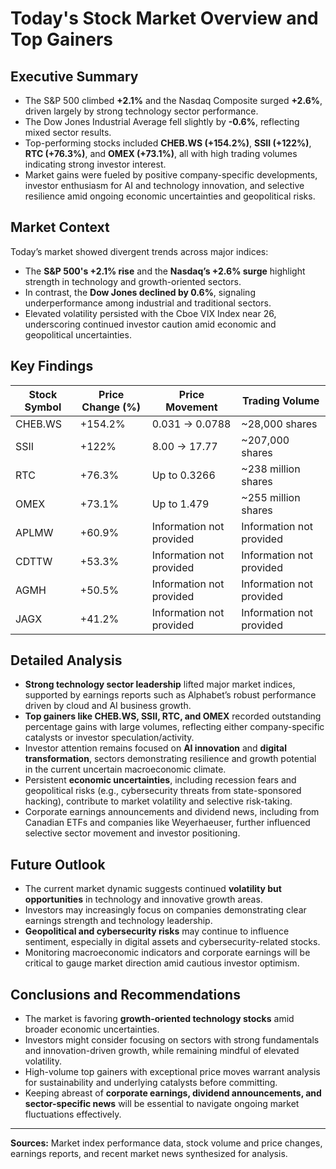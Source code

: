 # Today's Stock Market Overview and Top Gainers

## Executive Summary
- The S&P 500 climbed **+2.1%** and the Nasdaq Composite surged **+2.6%**, driven largely by strong technology sector performance.
- The Dow Jones Industrial Average fell slightly by **-0.6%**, reflecting mixed sector results.
- Top-performing stocks included **CHEB.WS (+154.2%)**, **SSII (+122%)**, **RTC (+76.3%)**, and **OMEX (+73.1%)**, all with high trading volumes indicating strong investor interest.
- Market gains were fueled by positive company-specific developments, investor enthusiasm for AI and technology innovation, and selective resilience amid ongoing economic uncertainties and geopolitical risks.

## Market Context
Today’s market showed divergent trends across major indices:
- The **S&P 500's +2.1% rise** and the **Nasdaq’s +2.6% surge** highlight strength in technology and growth-oriented sectors.
- In contrast, the **Dow Jones declined by 0.6%**, signaling underperformance among industrial and traditional sectors.
- Elevated volatility persisted with the Cboe VIX Index near 26, underscoring continued investor caution amid economic and geopolitical uncertainties.

## Key Findings

| Stock Symbol | Price Change (%) | Price Movement | Trading Volume        |
|--------------|------------------|----------------|----------------------|
| CHEB.WS      | +154.2%          | 0.031 → 0.0788 | ~28,000 shares       |
| SSII         | +122%            | 8.00 → 17.77   | ~207,000 shares      |
| RTC          | +76.3%           | Up to 0.3266   | ~238 million shares  |
| OMEX         | +73.1%           | Up to 1.479    | ~255 million shares  |
| APLMW        | +60.9%           | Information not provided | Information not provided |
| CDTTW        | +53.3%           | Information not provided | Information not provided |
| AGMH         | +50.5%           | Information not provided | Information not provided |
| JAGX         | +41.2%           | Information not provided | Information not provided |

## Detailed Analysis
- **Strong technology sector leadership** lifted major market indices, supported by earnings reports such as Alphabet’s robust performance driven by cloud and AI business growth.
- **Top gainers like CHEB.WS, SSII, RTC, and OMEX** recorded outstanding percentage gains with large volumes, reflecting either company-specific catalysts or investor speculation/activity.
- Investor attention remains focused on **AI innovation** and **digital transformation**, sectors demonstrating resilience and growth potential in the current uncertain macroeconomic climate.
- Persistent **economic uncertainties**, including recession fears and geopolitical risks (e.g., cybersecurity threats from state-sponsored hacking), contribute to market volatility and selective risk-taking.
- Corporate earnings announcements and dividend news, including from Canadian ETFs and companies like Weyerhaeuser, further influenced selective sector movement and investor positioning.

## Future Outlook
- The current market dynamic suggests continued **volatility but opportunities** in technology and innovative growth areas.
- Investors may increasingly focus on companies demonstrating clear earnings strength and technology leadership.
- **Geopolitical and cybersecurity risks** may continue to influence sentiment, especially in digital assets and cybersecurity-related stocks.
- Monitoring macroeconomic indicators and corporate earnings will be critical to gauge market direction amid cautious investor optimism.

## Conclusions and Recommendations
- The market is favoring **growth-oriented technology stocks** amid broader economic uncertainties.
- Investors might consider focusing on sectors with strong fundamentals and innovation-driven growth, while remaining mindful of elevated volatility.
- High-volume top gainers with exceptional price moves warrant analysis for sustainability and underlying catalysts before committing.
- Keeping abreast of **corporate earnings, dividend announcements, and sector-specific news** will be essential to navigate ongoing market fluctuations effectively.

---

**Sources:** Market index performance data, stock volume and price changes, earnings reports, and recent market news synthesized for analysis.